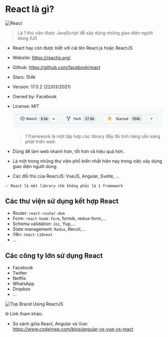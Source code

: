 # React là gì?

![React](https://www.datocms-assets.com/14946/1638186862-reactjs.png?auto=format)

> Là 1 thư viện được JavaScript để xây dựng những giao diện người dùng (UI)

-   React hay còn được biết với cái tên React.js hoặc ReactJS
-   Website: https://reactjs.org/
-   Github: https://github.com/facebook/react
-   Stars: 154k
-   Version: 17.0.2 (22/03/2021)
-   Owned by: Facebook
-   License: MIT
    ![github-react](./react-github.png)

    > 1 framework là một tập hợp các library đầy đủ tính năng sẵn sàng phát triển web

-   Dùng để làm web nhanh hơn, tốt hơn và hiệu quả hơn.
-   Là một trong những thư viện phổ biến nhất hiện nay trong việc xây dựng giao diện người dùng.
-   Các đối thủ của ReactJS: VueJS, Angular, Svelte, ...

```
✅ React là một library chứ không phải là 1 framework
```

## Các thư viện sử dụng kết hợp React

-   Router: `react-router-dom`
-   Form: `react-hook-form`, formik, redux-form,...
-   Schema validation: `Joi`, Yup,...
-   State management: `Redux`, Recoil,...
-   i18n: `react-i18next`
-   ...

## Các công ty lớn sử dụng React

-   Facebook
-   Twitter
-   Netflix
-   WhatsApp
-   Dropbox
-   ...

![Top Brand Using ReactJS](https://www.spec-india.com/wp-content/uploads/2020/01/Top-Companies-Using-ReactJS.png)

🌐 Link tham khảo:

-   So sánh giữa React, Angular và Vue: https://www.codeinwp.com/blog/angular-vs-vue-vs-react
